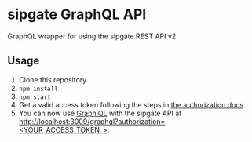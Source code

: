 # sipgate GraphQL API

GraphQL wrapper for using the sipgate REST API v2.

## Usage

1. Clone this repository.
2. `npm install`
3. `npm start`
4. Get a valid access token following the steps in [the authorization docs](https://sipgate.readme.io/v2.0/docs/authentication).
5. You can now use [GraphiQL](https://github.com/graphql/graphiql?authorization=<YOUR_ACCESS_TOKEN_>) with the sipgate API at [http://localhost:3009/graphql?authorization=<YOUR_ACCESS_TOKEN_>](http://localhost:3009/graphql).
